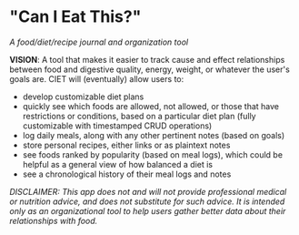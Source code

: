 # "Can I Eat This?"
_A food/diet/recipe journal and organization tool_

**VISION**: A tool that makes it easier to track cause and effect relationships between food and digestive quality, energy, weight, or whatever the user's goals are. CIET will (eventually) allow users to:
- develop customizable diet plans
- quickly see which foods are allowed, not allowed, or those that have restrictions or conditions, based on a particular diet plan (fully customizable with timestamped CRUD operations)
- log daily meals, along with any other pertinent notes (based on goals)
- store personal recipes, either links or as plaintext notes
- see foods ranked by popularity (based on meal logs), which could be helpful as a general view of how balanced a diet is
- see a chronological history of their meal logs and notes

_DISCLAIMER: This app does not and will not provide professional medical or nutrition advice, and does not substitute for such advice. It is intended only as an organizational tool to help users gather better data about their relationships with food._
